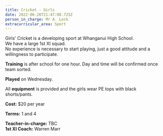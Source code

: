 ```yaml
---
title: Cricket - Girls
date: 2022-06-26T21:47:08.725Z
person_in_charge: Mr A. Lock
extracurricular_area: Sport
---
```

Girls' Cricket is a developing sport at Whanganui High School.  
We have a large 1st XI squad.  
No experience is necessary to start playing, just a good attitude and a willingness to participate.

**Training** is after school for one hour. Day and time will be confirmed once team sorted.

**Played** on Wednesday.

All **equipment** is provided and the girls wear PE tops with black shorts/pants.

**Cost:** $20 per year

**Terms:** 1 and 4

**Teacher-in-charge:** TBC  
**1st XI Coach:** Warren Marr
